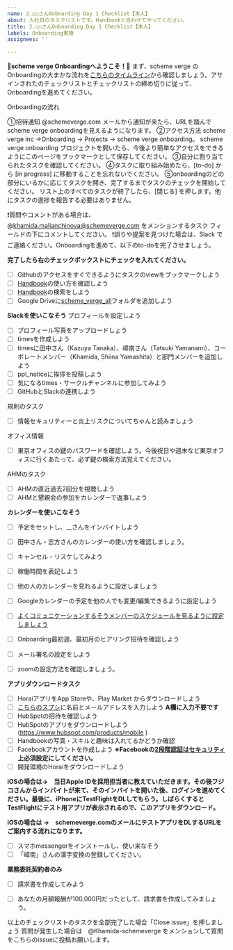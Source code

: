 ```yaml
---
name: 2.○○さんOnboarding Day 1 Checklist【本人】
about: 入社日のタスクリストです。Handbookと合わせてやってください。
title: 2.○○さんOnboarding Day 1 Checklist【本人】
labels: Onboarding実施
assignees: ''

---
```


**👋scheme verge Onboardingへようこそ！👋**
まず、scheme verge のOnboardingの大まかな流れを[こちらのタイムライン](https://sites.google.com/schemeverge.com/scheme-verge-wiki/onboarding)から確認しましょう。アサインされたのチェックリストとチェックリストの締め切りに従って、Onboardingを進めてください。

Onboardingの流れ

①招待通知
@schemeverge.com メールから通知が来たら、URLを踏んでscheme verge onboardingを見えるようになります。
②アクセス方法
scheme verge inc →Onboarding → Projects → scheme verge onboarding。
scheme verge onboarding プロジェクトを開いたら、今後より簡単なアクセスをできるようにこのページをブックマークとして保存してください。
③自分に割り当てられたタスクを確認してください。
④タスクに取り組み始めたら、[to-do] から [in progress] に移動することを忘れないでください。
⑤onboardingのどの部分にいるかに応じてタスクを開き、完了するまでタスクのチェックを開始してください。 リスト上のすべてのタスクが終了したら、[閉じる] を押します。他にタスクの進捗を報告する必要はありません。

❗️質問やコメントがある場合は、@[khamida.malianchinova@schemeverge.com](mailto:khamida.malianchinova@schemeverge.com) をメンションするタスク フィールドの下にコメントしてください。
❗️誤りや提案を見つけた場合は、Slack でご連絡ください。Onboardingを進めて、以下のto-doを完了させましょう。

**完了したら右のチェックボックストにチェックを入れてください。**

- [ ]  Githubのアクセスをすぐできるようにタスクのviewをブックマークしよう
- [ ] [Handbook](https://sites.google.com/schemeverge.com/scheme-verge-wiki/onboarding)の使い方を確認しよう
- [ ]  [Handbook](https://sites.google.com/schemeverge.com/scheme-verge-wiki/onboarding)の検索をしよう
- [ ]  Google Driveに[scheme_verge_all](https://drive.google.com/drive/folders/1jml8WRT87e_NaUOPf9sM88Q90OSHr6_d)フォルダを追加しよう

**Slackを使いこなそう**
プロフィールを設定しよう

- [ ] プロフィール写真をアップロードしょう
- [ ] timesを作成しよう
- [ ] timesに田中さん（Kazuya Tanaka）、嶂南さん（Tatsuki Yamanami）、コーポレートメンバー（Khamida, Shiina Yamashita）と部門メンバーを追加しよう
- [ ] ppl_noticeに挨拶を投稿しよう
- [ ] 気になるtimes・サークルチャンネルに参加してみよう
- [ ] GitHubとSlackの連携しよう

規則のタスク
- [ ] 情報セキュリティーと炎上リスクについてちゃんと読みましょう

オフィス情報
- [ ] 東京オフィスの鍵のパスワードを確認しよう。今後祝日や週末など東京オフィスに行くあたって、必ず鍵の検索方法覚えてください。

 AHMのタスク  
- [ ] AHMの直近過去2回分を視聴しよう
- [ ] AHMと懇親会の参加をカレンダーで返事しよう

**カレンダーを使いこなそう**

- [ ] 予定をセットし、__さんをインバイトしよう
- [ ] 田中さん・志方さんのカレンダーの使い方を確認しましょう。
- [ ] キャンセル・リスケしてみよう
- [ ]  稼働時間を表記しよう
- [ ] 他の人のカレンダーを見れるように設定しましょう
- [ ] Googleカレンダーの予定を他の人でも変更/編集できるように設定しよう
- [ ] [よくコミュニケーションするそうメンバーのスケジュールを見るように設定しましょう]((https://www.infact1.co.jp/staff_blog/webmarketing/47276/)    )
- [ ] Onboarding最初週、最初月のヒアリング招待を確認しよう

- [ ] メール署名の設定をしよう
- [ ] zoomの設定方法を確認しましょう。

**アプリダウンロードタスク**
- [ ] HoraiアプリをApp Storeや、Play Market からダウンロードしよう
- [ ] [こちらのスプシ](https://docs.google.com/spreadsheets/u/0/d/1G0dgMSk-ZZQG9NtNtLzveC7VM_8PeWUjCUUs3ocRJ08/edit)に名前とメールアドレスを入力しよう
**A欄に入力不要です**
- [ ] HubSpotの招待を確認しよう
- [ ] HubSpotのアプリをダウンロードしよう (https://www.hubspot.com/products/mobile
)
- [ ] Handbookの写真・スキルと趣味は入れてるかどうか確認
- [ ] Facebookアカウントを作成しよう 
**※Facebookの[2段階認証はセキュリティ](https://ja-jp.facebook.com/help/148233965247823)上必須設定にしてください。**
- [ ] 開発環境のHoraiをダウンロードしよう

**iOSの場合は→　当日Apple IDを採用担当者に教えていただきます。その後フジコさんからインバイトが来て、そのインバイトを開いた後、ログインを進めてください。最後に、iPhoneにTestFlightをDLしてもらう。しばらくするとTestFlightにテスト用アプリが表示されるので、このアプリをダウンロード。**

**iOSの場合は →　schemeverge.comのメールにテストアプリをDLするURLをご案内する流れになります。**

- [ ] スマホmessengerをインストールし、使い来なそう
- [ ] 「嶂南」さんの漢字変換の登録してください。

**業務委託契約者のみ**

- [ ] 請求書を作成してみよう
- [ ] あなたの月額報酬が100,000円だったとして、請求書を作成してみましょう。


以上のチェックリストのタスクを全部完了した場合「Close issue」を押しましょう
質問が発生した場合は　@Khamida-schemeverge をメンションして質問をこちらのissueに投稿お願いします。
